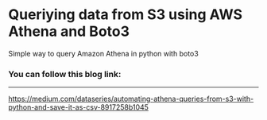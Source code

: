 # Queriying data from S3 using AWS Athena and Boto3
Simple way to query Amazon Athena in python with boto3


### You can follow this blog link:  
---
https://medium.com/dataseries/automating-athena-queries-from-s3-with-python-and-save-it-as-csv-8917258b1045



